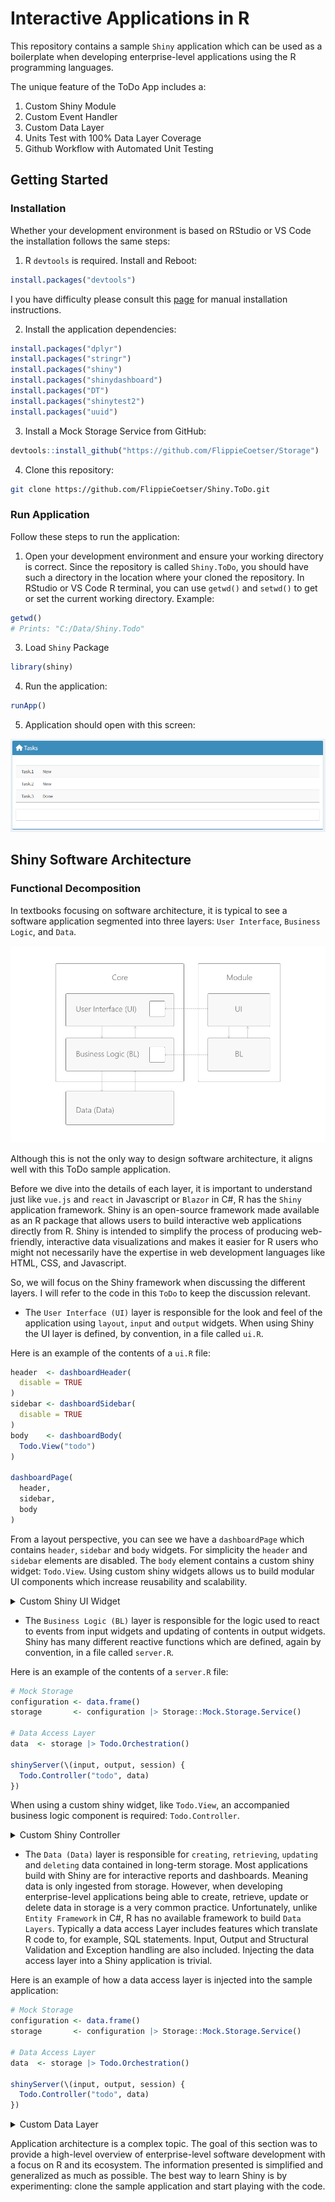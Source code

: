 # Interactive Applications in R

This repository contains a sample `Shiny` application which can be used as a boilerplate when developing enterprise-level applications using the R programming languages.

The unique feature of the ToDo App includes a:

1. Custom Shiny Module
2. Custom Event Handler
3. Custom Data Layer
4. Units Test with 100% Data Layer Coverage
5. Github Workflow with Automated Unit Testing

## Getting Started

### Installation

Whether your development environment is based on RStudio or VS Code the installation follows the same steps:

1. R `devtools` is required. Install and Reboot:

```r
install.packages("devtools")
```

I you have difficulty please consult this [page](https://www.r-project.org/nosvn/pandoc/devtools.html) for manual installation instructions.

2. Install the application dependencies:

```r
install.packages("dplyr")
install.packages("stringr")
install.packages("shiny")
install.packages("shinydashboard")
install.packages("DT")
install.packages("shinytest2")
install.packages("uuid")
```

3. Install a Mock Storage Service from GitHub:

```r
devtools::install_github("https://github.com/FlippieCoetser/Storage")
```

4. Clone this repository:

```bash
git clone https://github.com/FlippieCoetser/Shiny.ToDo.git
```

### Run Application

Follow these steps to run the application:

1. Open your development environment and ensure your working directory is correct.
   Since the repository is called `Shiny.ToDo`, you should have such a directory in the location where your cloned the repository.
   In RStudio or VS Code R terminal, you can use `getwd()` and `setwd()` to get or set the current working directory.
   Example:

```r
getwd()
# Prints: "C:/Data/Shiny.Todo"
```

3. Load `Shiny` Package

```r
library(shiny)
```

4. Run the application:

```r
runApp()
```

5. Application should open with this screen:

![Enterprise Application Hierarchy](/ToDo.PNG)

## Shiny Software Architecture

### Functional Decomposition

In textbooks focusing on software architecture, it is typical to see a software application segmented into three layers: `User Interface`, `Business Logic`, and `Data`.

![Architecture](/ToDo.Module.png)

Although this is not the only way to design software architecture, it aligns well with this ToDo sample application.

Before we dive into the details of each layer, it is important to understand just like `vue.js` and `react` in Javascript or `Blazor` in C#, R has the `Shiny` application framework. Shiny is an open-source framework made available as an R package that allows users to build interactive web applications directly from R. Shiny is intended to simplify the process of producing web-friendly, interactive data visualizations and makes it easier for R users who might not necessarily have the expertise in web development languages like HTML, CSS, and Javascript.

So, we will focus on the Shiny framework when discussing the different layers. I will refer to the code in this `ToDo` to keep the discussion relevant.

- The `User Interface (UI)` layer is responsible for the look and feel of the application using `layout`, `input` and `output` widgets. When using Shiny the UI layer is defined, by convention, in a file called `ui.R`.

Here is an example of the contents of a `ui.R` file:

```r
header  <- dashboardHeader(
  disable = TRUE
)
sidebar <- dashboardSidebar(
  disable = TRUE
)
body    <- dashboardBody(
  Todo.View("todo")
)

dashboardPage(
  header,
  sidebar,
  body
)
```

From a layout perspective, you can see we have a `dashboardPage` which contains `header`, `sidebar` and `body` widgets. For simplicity the `header` and `sidebar` elements are disabled. The `body` element contains a custom shiny widget: `Todo.View`. Using custom shiny widgets allows us to build modular UI components which increase reusability and scalability.

<details>
  <summary>Custom Shiny UI Widget</summary>

Here are the contents of the `Todo.View` file:

```r
Todo.View <- \(id) {
  ns <- NS(id)
  tagList(
    fluidRow(
      box(
        title = div(icon("house")," Tasks"),
        status = "primary",
        solidHeader = TRUE,
        DT::dataTableOutput(
          ns("todos")
        ),
        textInput(
          ns("newTask"),
          ""
        ),
        On.Enter.Event(
          widget = ns("newTask"),
          trigger = ns("create"))
      )
    ),
    conditionalPanel(
      condition = "output.isSelectedTodoVisible",
      ns = ns,
      fluidRow(
        box(title = "Selected ToDo",
            status = "primary",
            solidHeader = TRUE,
            textInput(ns("task"), "Task"),
            textInput(ns("status"), "Status"),
            column(6,
                  align = "right",
                  offset = 5,
                  actionButton(ns("update"), "Update"),
                  actionButton(ns("delete"), "Delete")
            )
        )
      )
    )
  )
}
```

Notice the many different types of UI widgets used:

- Layout: `fluidRow`, `conditionalPanel`, `box`, `column`
- Input: `textInput`
- Output: `dataTableOutput`
- Actions: `actionButton`
- Events: `On.Enter.Event` (example of a custom event)

There are many more widgets available in the Shiny framework. You can find a complete list [here](https://shiny.rstudio.com/gallery/widget-gallery.html).

</details>

- The `Business Logic (BL)` layer is responsible for the logic used to react to events from input widgets and updating of contents in output widgets. Shiny has many different reactive functions which are defined, again by convention, in a file called `server.R`.

Here is an example of the contents of a `server.R` file:

```r
# Mock Storage
configuration <- data.frame()
storage       <- configuration |> Storage::Mock.Storage.Service()

# Data Access Layer
data  <- storage |> Todo.Orchestration()

shinyServer(\(input, output, session) {
  Todo.Controller("todo", data)
})
```

When using a custom shiny widget, like `Todo.View`, an accompanied business logic component is required: `Todo.Controller`.

<details>
  <summary>Custom Shiny Controller</summary>

Here are the contents of the `Todo.Controller` file:

```r
Todo.Controller <- \(id, data) {
  moduleServer(
    id,
    \(input, output, session) {
      # Local State
      state <- reactiveValues()
      state[["todos"]] <- data[['Retrieve']]()
      state[["todo"]]  <- NULL

      # Input Binding
      observeEvent(input[['create']], { controller[['create']]() })
      observeEvent(input[["todos_rows_selected"]], { controller[["select"]]() }, ignoreNULL = FALSE )
      observeEvent(input[["update"]], { controller[["update"]]() })
      observeEvent(input[["delete"]], { controller[["delete"]]() })

      # Input Verification
      verify <- list()
      verify[["taskEmpty"]]    <- reactive(input[["newTask"]] == '')
      verify[["todoSelected"]] <- reactive(!is.null(input[["todos_rows_selected"]]))

      # User Actions
      controller <- list()
      controller[['create']] <- \() {
        if (!verify[["taskEmpty"]]()) {
          state[["todos"]] <- input[["newTask"]] |> Todo.Model() |> data[['UpsertRetrieve']]()
          # Clear the input
          session |> updateTextInput("task", value = '')
        }
      }
      controller[['select']] <- \() {
        if (verify[["todoSelected"]]()) {
          state[["todo"]] <- state[["todos"]][input[["todos_rows_selected"]],]

          session |> updateTextInput("task", value = state[["todo"]][["Task"]])
          session |> updateTextInput("status", value = state[["todo"]][["Status"]])

        } else {
          state[["todo"]] <- NULL
        }
      }
      controller[['update']] <- \() {
        state[['todo']][["Task"]]   <- input[["task"]]
        state[['todo']][["Status"]] <- input[["status"]]

        state[["todos"]] <- state[['todo']] |> data[["UpsertRetrieve"]]()
      }
      controller[['delete']] <- \() {
        state[["todos"]] <- state[["todo"]][["Id"]] |> data[['DeleteRetrieve']]()
      }

      # Output Bindings
      output[["todos"]] <- DT::renderDataTable({
        DT::datatable(
          state[["todos"]],
          selection = 'single',
          rownames = FALSE,
          colnames = c("", ""),
          options = list(
            dom = "t",
            ordering = FALSE,
            columnDefs = list(
              list(visible = FALSE, targets = 0),
              list(width = '50px', targets = 1),
              list(className = 'dt-center', targets = 1),
              list(className = 'dt-left', targets = 2)
            )
          )
        )
      })
      output[["isSelectedTodoVisible"]] <- reactive({ is.data.frame(state[["todo"]]) })
      outputOptions(output, "isSelectedTodoVisible", suspendWhenHidden = FALSE)
    }
  )
}
```

The `Todo.Controller` is a `reactive` function which takes two arguments: `id` and `data`. The `id` is used to identify the custom shiny widget and the `data` is used to inject the data access layer into the business logic. We will look at the data access layer in the next section. Key elements in the `Todo.Controller` are:

1. Input Events: `observeEvent`
2. Input Validation: `reactive`
3. User Actions: `controller`
4. Output Bindings: `output`

Many more Reactive programming functions are available as part of the Shiny framework. You can find a complete list under the Reactive Programming section [here](https://shiny.posit.co/r/reference/shiny/latest/).

</details>

- The `Data (Data)` layer is responsible for `creating`, `retrieving`, `updating` and `deleting` data contained in long-term storage. Most applications build with Shiny are for interactive reports and dashboards. Meaning data is only ingested from storage. However, when developing enterprise-level applications being able to create, retrieve, update or delete data in storage is a very common practice. Unfortunately, unlike `Entity Framework` in C#, R has no available framework to build `Data Layers`. Typically a data access Layer includes features which translate R code to, for example, SQL statements. Input, Output and Structural Validation and Exception handling are also included. Injecting the data access layer into a Shiny application is trivial.

Here is an example of how a data access layer is injected into the sample application:

```r
# Mock Storage
configuration <- data.frame()
storage       <- configuration |> Storage::Mock.Storage.Service()

# Data Access Layer
data  <- storage |> Todo.Orchestration()

shinyServer(\(input, output, session) {
  Todo.Controller("todo", data)
})
```

<details>
  <summary>Custom Data Layer</summary>

The typical components in a Data Layer include:

1. Broker
2. Service
3. Processing
4. Orchestration
5. Validator
6. Exceptions

You can read all about the details of each of these components [here](https://github.com/hassanhabib/The-Standard). Here is an hiehg-level overview of each component:

The Todo application uses a Mock Storage Service. The Mock Storage Service is a simple in-memory data structure which implements the Broker interface. The Broker interface is used to perform primitive operations against the data in storage, while the service is used to perform input and output validation. The Validator Service is used to perform structural and logic validation. The Exception Service is used to handle exceptions. The Processing Service is used to perform higher-order operations and lastly the Orchestration Service is used to perform a sequence of operations as required by the application.

Also, if you look closely at the `Todo.Controller` code previously presented, you will notice the use of the data layer:

1. Create Todo: `state[["todos"]] <- input[["newTask"]] |> Todo.Model() |> data[['UpsertRetrieve']]()`
2. Retrieve Todo: `state[["todos"]] <- data[['Retrieve']]()`
3. Update Todo: `state[["todos"]] <- state[['todo']] |> data[["UpsertRetrieve"]]()`
4. Delete Todo: `state[["todos"]] <- state[["todo"]][["Id"]] |> data[['DeleteRetrieve']]()`

</details>

Application architecture is a complex topic. The goal of this section was to provide a high-level overview of enterprise-level software development with a focus on R and its ecosystem. The information presented is simplified and generalized as much as possible. The best way to learn Shiny is by experimenting: clone the sample application and start playing with the code.
